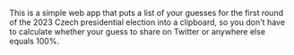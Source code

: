 This is a simple web app that puts a list of your guesses for the first round of the 2023 Czech presidential election into a clipboard, so you don't have to calculate whether your guess to share on Twitter or anywhere else equals 100%.
